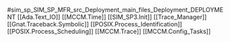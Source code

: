 #sim_sp_SIM_SP_MFR_src_Deployment_main_files_Deployment_DEPLOYMENT
[[Ada.Text_IO]]
[[MCCM.Time]]
[[SIM_SP3.Init]]
[[Trace_Manager]]
[[Gnat.Traceback.Symbolic]]
[[POSIX.Process_Identification]]
[[POSIX.Process_Scheduling]]
[[MCCM.Trace]]
[[MCCM.Config_Tasks]]

